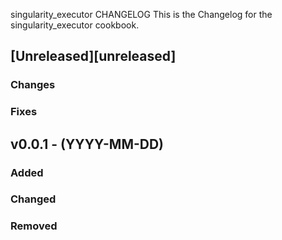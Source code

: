 singularity_executor CHANGELOG
This is the Changelog for the singularity_executor cookbook.

## [Unreleased][unreleased]

### Changes

### Fixes

## v0.0.1 - (YYYY-MM-DD)

### Added

### Changed

### Removed
